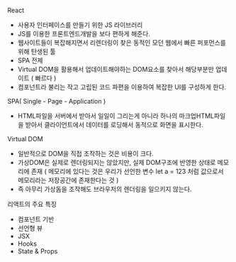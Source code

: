 React
- 사용자 인터페이스를 만들기 위한 JS 라이브러리
- JS를 이용한 프론트엔드개발을 보다 편하게 해준다.
- 웹사이트들이 복잡해지면서 리렌더링이 찾은 동적인 모던 웹에서
  빠른 퍼포먼스를 위해 탄생된 툴
- SPA 전제
- Virtual DOM을 활용해서 업데이트해야하는 DOM요소를 찾아서 해당부분만 업데이트 ( 빠르다 )
- 컴포넌트라 불리는 작고 고립된 코드 파편을 이용하여 복잡한 UI를 구성하게 한다.

SPA( Single - Page - Application )
- HTML파일을 서버에서 받아서 일일이 그리는게 아니라 하나의 마크업HTML파일을 받아서
  클라이언트에서 데이터를 로딩해서 동적으로 화면을 표시한다.

Virtual DOM
- 일반적으로 DOM을 직접 조작하는 것은 비용이 크다.
- 가상DOM은 실제로 렌더링되지는 않았지만, 실제 DOM구조에 반영한 상태로 메모리에 존재
  ( 메모리에 있다는 것은 우리가 선언한 변수 let a = 123 처럼 값으로서 메모리라는 저장공간에 존재한다는 것 )
- 즉 아무리 가상돔을 조작해도 브라우저의 렌더링을 일으키지 않는다.

리액트의 주요 특징
- 컴포넌트 기반
- 선언형 뷰
- JSX
- Hooks
- State & Props
